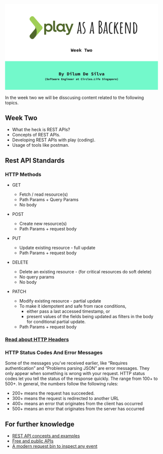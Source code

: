 ![cover](../other_resources/w2.png)

In the week two we will be disscusing content related to the following topics.

## Week Two

- What the heck is REST APIs?
- Concepts of REST APIs.
- Developing REST APIs with play (coding).
- Usage of tools like postman.

## Rest API Standards

### HTTP Methods

- GET
    - Fetch / read resource(s)
    - Path Params + Query Params
    - No body

- POST
    - Create new resource(s)
    - Path Params + request body

- PUT
    - Update existing resource - full update
    - Path Params + request body

- DELETE
    - Delete an existing resource - (for critical resources do soft delete)
    - No query params
    - No body

- PATCH
    - Modify existing resource - partial update
    - To make it idempotent and safe from race conditions,
        - either pass a last accessed timestamp, or
        - present values of the fields being updated as filters in the body for conditional partial update.
    - Path Params + request body

### [Read about HTTP Headers](https://developer.mozilla.org/en-US/docs/Web/HTTP/Headers)


### HTTP Status Codes And Error Messages
Some of the messages you’ve received earlier, like “Requires authentication” and “Problems parsing JSON” are error messages. They only appear when something is wrong with your request. HTTP status codes let you tell the status of the response quickly. The range from 100+ to 500+. In general, the numbers follow the following rules:
- 200+ means the request has succeeded.
- 300+ means the request is redirected to another URL
- 400+ means an error that originates from the client has occurred
- 500+ means an error that originates from the server has occurred


## For further knowledge

- [REST API concepts and examples](https://www.youtube.com/watch?v=7YcW25PHnAA&feature=emb_logo)
- [Free and public APIs](https://github.com/public-apis/public-apis)
- [A modern request bin to inspect any event](https://requestbin.com)

